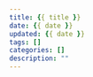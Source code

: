```yaml
---
title: {{ title }}
date: {{ date }}
updated: {{ date }}
tags: []
categories: []
description: ""
---
```

